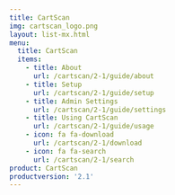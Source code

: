 ```yaml
---
title: CartScan
img: cartscan_logo.png
layout: list-mx.html
menu:
  title: CartScan
  items:
    - title: About
      url: /cartscan/2-1/guide/about
    - title: Setup
      url: /cartscan/2-1/guide/setup
    - title: Admin Settings
      url: /cartscan/2-1/guide/settings
    - title: Using CartScan
      url: /cartscan/2-1/guide/usage
    - icon: fa fa-download
      url: /cartscan/2-1/download
    - icon: fa fa-search
      url: /cartscan/2-1/search
product: CartScan
productversion: '2.1'
---
```


